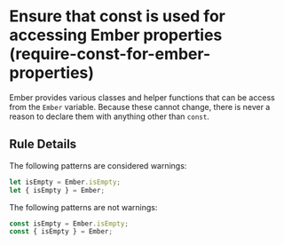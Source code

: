 # Ensure that const is used for accessing Ember properties (require-const-for-ember-properties)

Ember provides various classes and helper functions that can be access from the `Ember` variable.  Because these cannot change, there is never a reason to declare them with anything other than `const`.

## Rule Details

The following patterns are considered warnings:

```js
let isEmpty = Ember.isEmpty;
let { isEmpty } = Ember;
```

The following patterns are not warnings:

```js
const isEmpty = Ember.isEmpty;
const { isEmpty } = Ember;
```

